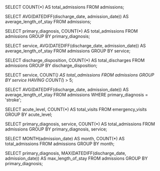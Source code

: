 SELECT COUNT(*) AS total_admissions
FROM admissions;

SELECT AVG(DATEDIFF(discharge_date, admission_date)) AS average_length_of_stay
FROM admissions;

SELECT primary_diagnosis, COUNT(*) AS total_admissions
FROM admissions
GROUP BY primary_diagnosis;

SELECT service, AVG(DATEDIFF(discharge_date, admission_date)) AS average_length_of_stay
FROM admissions
GROUP BY service;

SELECT discharge_disposition, COUNT(*) AS total_discharges
FROM admissions
GROUP BY discharge_disposition;

SELECT service, COUNT(*) AS total_admissions
FROM admissions
GROUP BY service
HAVING COUNT(*) > 5;

SELECT AVG(DATEDIFF(discharge_date, admission_date)) AS average_length_of_stay
FROM admissions
WHERE primary_diagnosis = 'stroke';

SELECT acute_level, COUNT(*) AS total_visits
FROM emergency_visits
GROUP BY acute_level;

SELECT primary_diagnosis, service, COUNT(*) AS total_admissions
FROM admissions
GROUP BY primary_diagnosis, service;

SELECT MONTH(admission_date) AS month, COUNT(*) AS total_admissions
FROM admissions
GROUP BY month;

SELECT primary_diagnosis, MAX(DATEDIFF(discharge_date, admission_date)) AS max_length_of_stay
FROM admissions
GROUP BY primary_diagnosis;
